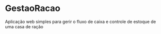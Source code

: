 # GestaoRacao
Aplicação web simples para gerir o fluxo de caixa e controle de estoque de uma casa de ração

